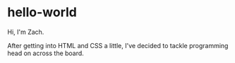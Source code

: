 # hello-world

Hi, I'm Zach. 

After getting into HTML and CSS a little, I've decided to tackle programming head on across the board. 

